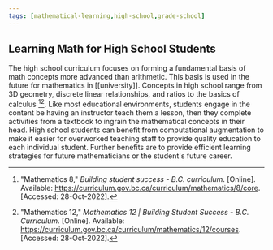 ```yaml
---
tags: [mathematical-learning,high-school,grade-school]
---
```


## Learning Math for High School Students

The high school curriculum focuses on forming a fundamental basis of math concepts more advanced than arithmetic.  This basis is used in the future for mathematics in [[university]].  Concepts in high school range from 3D geometry, discrete linear relationships, and ratios to the basics of calculus [^1][^2].  Like most educational environments, students engage in the content be having an instructor teach them a lesson, then they complete activities from a textbook to ingrain the mathematical concepts in their head.  High school students can benefit from computational augmentation to make it easier for overworked teaching staff to provide quality education to each individual student.  Further benefits are to provide efficient learning strategies for future mathematicians or the student's future career.

[^1]: "Mathematics 8," _Building student success - B.C. curriculum_. \[Online\]. Available: https://curriculum.gov.bc.ca/curriculum/mathematics/8/core. \[Accessed: 28-Oct-2022\].
[^2]: "Mathematics 12," _Mathematics 12 | Building Student Success - B.C. Curriculum_. \[Online\]. Available: https://curriculum.gov.bc.ca/curriculum/mathematics/12/courses. \[Accessed: 28-Oct-2022\].